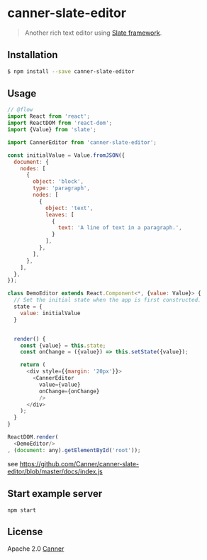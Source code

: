 # canner-slate-editor
> Another rich text editor using [Slate framework](https://docs.slatejs.org).

## Installation

```sh
$ npm install --save canner-slate-editor
```

## Usage

```js
// @flow
import React from 'react';
import ReactDOM from 'react-dom';
import {Value} from 'slate';

import CannerEditor from 'canner-slate-editor';

const initialValue = Value.fromJSON({
  document: {
    nodes: [
      {
        object: 'block',
        type: 'paragraph',
        nodes: [
          {
            object: 'text',
            leaves: [
              {
                text: 'A line of text in a paragraph.',
              }
            ],
          },
        ],
      },
    ],
  },
});

class DemoEditor extends React.Component<*, {value: Value}> {
  // Set the initial state when the app is first constructed.
  state = {
    value: initialValue
  }


  render() {
    const {value} = this.state;
    const onChange = ({value}) => this.setState({value});

    return (
      <div style={{margin: '20px'}}>
        <CannerEditor
          value={value}
          onChange={onChange}
          />
      </div>
    );
  }
}

ReactDOM.render(
  <DemoEditor/>
, (document: any).getElementById('root'));

```

see https://github.com/Canner/canner-slate-editor/blob/master/docs/index.js

## Start example server

```
npm start
```

## License

Apache 2.0 [Canner](https://www.canner.io)
